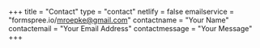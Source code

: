 +++
title = "Contact"
type = "contact"
netlify = false
emailservice = "formspree.io/mroepke@gmail.com"
contactname = "Your Name"
contactemail = "Your Email Address"
contactmessage = "Your Message"
+++
